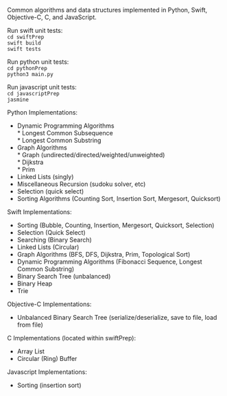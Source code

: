 Common algorithms and data structures implemented in Python, Swift, Objective-C, C, and JavaScript.

Run swift unit tests:  
`cd swiftPrep`  
`swift build`  
`swift tests`  

Run python unit tests:  
`cd pythonPrep`  
`python3 main.py`  

Run javascript unit tests:  
`cd javascriptPrep`  
`jasmine`

Python Implementations:
  *  Dynamic Programming Algorithms  
    *  Longest Common Subsequence  
    *  Longest Common Substring  
  *  Graph Algorithms  
    *  Graph (undirected/directed/weighted/unweighted)    
    *  Dijkstra  
    *  Prim  
  *  Linked Lists (singly)  
  *  Miscellaneous Recursion (sudoku solver, etc)  
  *  Selection (quick select)  
  *  Sorting Algorithms (Counting Sort, Insertion Sort, Mergesort, Quicksort)  

Swift Implementations:  
  *  Sorting (Bubble, Counting, Insertion, Mergesort, Quicksort, Selection)  
  *  Selection (Quick Select)  
  *  Searching (Binary Search)  
  *  Linked Lists (Circular)  
  *  Graph Algorithms  (BFS, DFS, Dijkstra, Prim, Topological Sort)  
  *  Dynamic Programming Algorithms  (Fibonacci Sequence, Longest Common Substring)  
  *  Binary Search Tree (unbalanced)  
  *  Binary Heap  
  *  Trie  

Objective-C Implementations:
  *  Unbalanced Binary Search Tree (serialize/deserialize, save to file, load from file)  
  
C Implementations (located within swiftPrep):  
  *  Array List  
  *  Circular (Ring) Buffer  

Javascript Implementations:
  *  Sorting (insertion sort)  